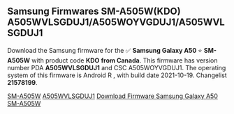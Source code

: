 <h2>Samsung Firmwares SM-A505W(KDO) A505WVLSGDUJ1/A505WOYVGDUJ1/A505WVLSGDUJ1</h2>
Download the Samsung firmware for the ✅ <strong>Samsung Galaxy A50 </strong> ⭐ <strong>SM-A505W</strong> with product code <strong>KDO</strong> <strong> from Canada</strong>. This firmware has version number PDA <strong>A505WVLSGDUJ1</strong> and CSC A505WOYVGDUJ1. The operating system of this firmware is Android R , with build date 2021-10-19. Changelist <strong>21578199</strong>.


[SM-A505W](https://samfirm.shop/samsung/model/SM-A505W)
[A505WVLSGDUJ1](https://samfirm.shop/samsung/pda/A505WVLSGDUJ1)
[Download Firmware Samsung Galaxy A50 SM-A505W](https://samfirm.shop/samsung/firmware/466292)
